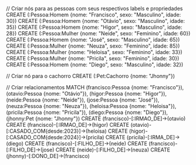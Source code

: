 // Criar nós para as pessoas com seus respectivos labels e propriedades
CREATE (:Pessoa:Homem {nome: "Francisco", sexo: "Masculino", idade: 30})
CREATE (:Pessoa:Homem {nome: "Otávio", sexo: "Masculino", idade: 35})
CREATE (:Pessoa:Homem {nome: "Higor", sexo: "Masculino", idade: 28})
CREATE (:Pessoa:Mulher {nome: "Neide", sexo: "Feminino", idade: 60})
CREATE (:Pessoa:Homem {nome: "José", sexo: "Masculino", idade: 65})
CREATE (:Pessoa:Mulher {nome: "Neuza", sexo: "Feminino", idade: 85})
CREATE (:Pessoa:Mulher {nome: "Heloisa", sexo: "Feminino", idade: 33})
CREATE (:Pessoa:Mulher {nome: "Pricila", sexo: "Feminino", idade: 30})
CREATE (:Pessoa:Homem {nome: "Diego", sexo: "Masculino", idade: 32})

// Criar nó para o cachorro
CREATE (:Pet:Cachorro {nome: "Jhonny"})

// Criar relacionamentos
MATCH (francisco:Pessoa {nome: "Francisco"}), (otavio:Pessoa {nome: "Otávio"}), (higor:Pessoa {nome: "Higor"}), 
      (neide:Pessoa {nome: "Neide"}), (jose:Pessoa {nome: "José"}), (neuza:Pessoa {nome: "Neuza"}),
      (heloisa:Pessoa {nome: "Heloisa"}), (pricila:Pessoa {nome: "Pricila"}), (diego:Pessoa {nome: "Diego"}),
      (jhonny:Pet {nome: "Jhonny"})
CREATE (francisco)-[:IRMAO_DE]->(otavio)
CREATE (francisco)-[:IRMAO_DE]->(higor)
CREATE (otavio)-[:CASADO_COM{desde:2023}]->(heloisa)
CREATE (higor)-[:CASADO_COM{desde:2024}]->(pricila)
CREATE (pricila)-[:IRMA_DE]->(diego)
CREATE (francisco)-[:FILHO_DE]->(neide)
CREATE (francisco)-[:FILHO_DE]->(jose)
CREATE (neide)-[:FILHO_DE]->(neuza)
CREATE (jhonny)-[:DONO_DE]->(francisco)
